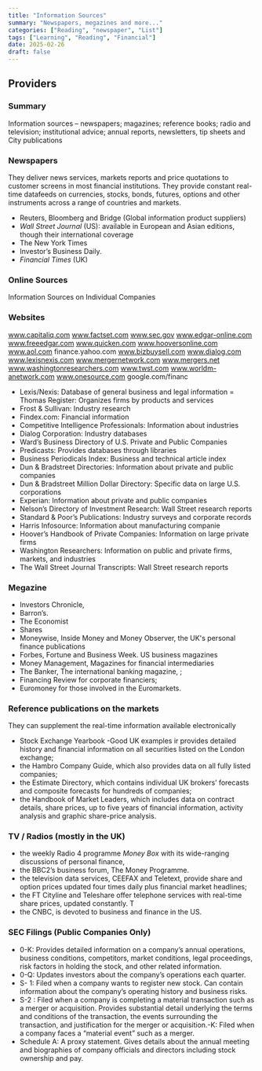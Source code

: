 ```yaml
---
title: "Information Sources"
summary: "Newspapers, megazines and more..."
categories: ["Reading", "newspaper", "List"]
tags: ["Learning", "Reading", "Financial"]
date: 2025-02-26
draft: false
---
```

## Providers

### Summary
 Information sources – newspapers; magazines; reference books; radio and television; institutional advice; annual reports, newsletters, tip sheets and City  publications

### Newspapers
They deliver news services, markets reports and price quotations to customer screens in most financial institutions. They provide constant real-time datafeeds on currencies, stocks, bonds, futures,
 options and other instruments across a range of countries and markets.
- Reuters, Bloomberg and Bridge (Global information product suppliers)
- *Wall Street Journal* (US): available in European and Asian editions, though their international coverage
- The New York Times
- Investor’s Business Daily.
- *Financial Times* (UK)

### Online Sources
Information Sources on Individual Companies
 
### Websites
 www.capitaliq.com
 www.factset.com
 www.sec.gov
 www.edgar-online.com
 www.freeedgar.com
 www.quicken.com
 www.hooversonline.com
 www.aol.com
 finance.yahoo.com
 www.bizbuysell.com
 www.dialog.com
 www.lexisnexis.com
 www.mergernetwork.com
 www.mergers.net
 www.washingtonresearchers.com
 www.twst.com
 www.worldm-anetwork.com
 www.onesource.com
 google.com/financ

- Lexis/Nexis: Database of general business and legal information
= Thomas Register: Organizes firms by products and services
- Frost & Sullivan: Industry research
- Findex.com: Financial information
- Competitive Intelligence Professionals: Information about industries
- Dialog Corporation: Industry databases
- Ward’s Business Directory of U.S. Private and Public Companies
- Predicasts: Provides databases through libraries
- Business Periodicals Index: Business and technical article index
- Dun & Bradstreet Directories: Information about private and public companies
- Dun & Bradstreet Million Dollar Directory: Specific data on large U.S. corporations
- Experian: Information about private and public companies
- Nelson’s Directory of Investment Research: Wall Street research reports
- Standard & Poor’s Publications: Industry surveys and corporate records
- Harris Infosource: Information about manufacturing companie
- Hoover’s Handbook of Private Companies: Information on large private firms
- Washington Researchers: Information on public and private firms, markets, and industries
- The Wall Street Journal Transcripts: Wall Street research reports

### Megazine
- Investors Chronicle,
- Barron’s.
- The Economist
- Shares
- Moneywise, Inside Money and Money Observer, the UK's personal finance publications
- Forbes, Fortune and Business Week. US business magazines 
- Money Management, Magazines for financial intermediaries
- The Banker, The international banking magazine, ; 
- Financing Review for corporate  financiers; 
- Euromoney for those involved in the Euromarkets.

### Reference publications on the markets
They can supplement the real-time information available electronically 
- Stock Exchange Yearbook -Good UK examples ir provides detailed history and financial information on all securities listed on the London exchange;
- the Hambro Company Guide, which also provides data on all fully listed companies;
- the Estimate Directory, which contains individual UK brokers’ forecasts and composite forecasts for hundreds of companies; 
- the Handbook of Market Leaders, which includes data on contract details, share prices, up to five years of financial information, activity analysis and graphic share-price analysis.

### TV / Radios (mostly in the UK)
- the weekly Radio 4 programme *Money Box* with its wide-ranging discussions of personal finance,
- the BBC2’s business forum, The Money Programme.
- the television data services, CEEFAX and Teletext, provide share and option prices updated four times daily plus financial market headlines;
- the FT Cityline and Teleshare offer telephone services with real-time share prices, updated constantly. T
- the CNBC, is devoted to business and finance in the US.

### SEC Filings (Public Companies Only)
- 0-K: Provides detailed information on a company’s annual operations, business conditions, competitors, market conditions, legal proceedings, risk factors in holding the stock, and other related information.
- 0-Q: Updates investors about the company’s operations each quarter.
- S- 1: Filed when a company wants to register new stock. Can contain information about the company’s operating history and business risks.
- S-2 : Filed when a company is completing a material transaction such as a merger or acquisition. Provides substantial detail underlying the terms and conditions of the transaction, the events surrounding the transaction, and justification for the merger or acquisition.-K: Filed when a company faces a “material event” such as a merger.
- Schedule A: A proxy statement. Gives details about the annual meeting and 
biographies of company officials and directors including stock ownership and pay.
